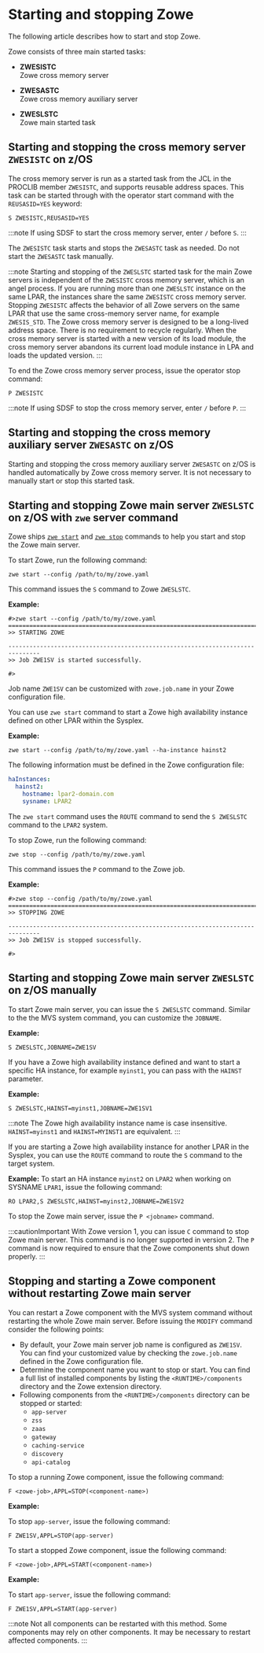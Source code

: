 # Starting and stopping Zowe

The following article describes how to start and stop Zowe.

Zowe consists of three main started tasks:

- **ZWESISTC**  
Zowe cross memory server

- **ZWESASTC**  
Zowe cross memory auxiliary server

- **ZWESLSTC**  
Zowe main started task


## Starting and stopping the cross memory server `ZWESISTC` on z/OS

The cross memory server is run as a started task from the JCL in the PROCLIB member `ZWESISTC`, and supports reusable address spaces. This task can be started through with the operator start command with the `REUSASID=YES` keyword:

```
S ZWESISTC,REUSASID=YES
```
:::note
If using SDSF to start the cross memory server, enter `/` before `S`.
:::

The `ZWESISTC` task starts and stops the `ZWESASTC` task as needed. Do not start the `ZWESASTC` task manually.

:::note
Starting and stopping of the `ZWESLSTC` started task for the main Zowe servers is independent of the `ZWESISTC` cross memory server, which is an angel process. If you are running more than one `ZWESLSTC` instance on the same LPAR, the instances share the same `ZWESISTC` cross memory server. Stopping `ZWESISTC` affects the behavior of all Zowe servers on the same LPAR that use the same cross-memory server name, for example `ZWESIS_STD`. The Zowe cross memory server is designed to be a long-lived address space. There is no requirement to recycle regularly. When the cross memory server is started with a new version of its load module, the cross memory server abandons its current load module instance in LPA and loads the updated version.
:::

To end the Zowe cross memory server process, issue the operator stop command:

```
P ZWESISTC
```

:::note
If using SDSF to stop the cross memory server, enter `/` before `P`.
:::


## Starting and stopping the cross memory auxiliary server `ZWESASTC` on z/OS

Starting and stopping the cross memory auxiliary server `ZWESASTC` on z/OS is handled automatically by Zowe cross memory server. It is not necessary to manually start or stop this started task.

## Starting and stopping Zowe main server `ZWESLSTC` on z/OS with `zwe` server command

Zowe ships [`zwe start`](../appendix/zwe_server_command_reference/zwe/zwe-start.md) and [`zwe stop`](../appendix/zwe_server_command_reference/zwe/zwe-stop.md) commands to help you start and stop the Zowe main server.

To start Zowe, run the following command:

```
zwe start --config /path/to/my/zowe.yaml
```

 This command issues the `S` command to Zowe `ZWESLSTC`.

**Example:**

```
#>zwe start --config /path/to/my/zowe.yaml
===============================================================================
>> STARTING ZOWE

-------------------------------------------------------------------------------
>> Job ZWE1SV is started successfully.

#>
```

Job name `ZWE1SV` can be customized with `zowe.job.name` in your Zowe configuration file.

You can use `zwe start` command to start a Zowe high availability instance defined on other LPAR within the Sysplex.

**Example:**

```
zwe start --config /path/to/my/zowe.yaml --ha-instance hainst2
```
 
 The following information must be defined in the Zowe configuration file:

```yaml
haInstances:
  hainst2:
    hostname: lpar2-domain.com
    sysname: LPAR2
```

The `zwe start` command uses the `ROUTE` command to send the `S ZWESLSTC` command to the `LPAR2` system.

To stop Zowe, run the following command:

```
zwe stop --config /path/to/my/zowe.yaml
```
 
 This command issues the `P` command to the Zowe job.

**Example:**

```
#>zwe stop --config /path/to/my/zowe.yaml
===============================================================================
>> STOPPING ZOWE

-------------------------------------------------------------------------------
>> Job ZWE1SV is stopped successfully.

#>
```

## Starting and stopping Zowe main server `ZWESLSTC` on z/OS manually

To start Zowe main server, you can issue the `S ZWESLSTC` command. Similar to the the MVS system command, you can customize the `JOBNAME`.

**Example:**

```
S ZWESLSTC,JOBNAME=ZWE1SV
```

If you have a Zowe high availability instance defined and want to start a specific HA instance, for example `myinst1`, you can pass with the `HAINST` parameter.

**Example:**

```
S ZWESLSTC,HAINST=myinst1,JOBNAME=ZWE1SV1
```

:::note
The Zowe high availability instance name is case insensitive. 
`HAINST=myinst1` and `HAINST=MYINST1` are equivalent.
:::

If you are starting a Zowe high availability instance for another LPAR in the Sysplex, you can use the `ROUTE` command to route the `S` command to the target system. 

**Example:**
 To start an HA instance `myinst2` on `LPAR2` when working on SYSNAME `LPAR1`, issue the following command:
 
```
RO LPAR2,S ZWESLSTC,HAINST=myinst2,JOBNAME=ZWE1SV2
```

To stop the Zowe main server, issue the `P <jobname>` command.

:::cautionImportant
With Zowe version 1, you can issue `C` command to stop Zowe main server. This command is no longer supported in version 2. The `P` command is now required to ensure that the Zowe components shut down properly.
:::

## Stopping and starting a Zowe component without restarting Zowe main server

You can restart a Zowe component with the MVS system command  without restarting the whole Zowe main server. Before issuing the `MODIFY` command consider the following points:

- By default, your Zowe main server job name is configured as `ZWE1SV`. You can find your customized value by checking the `zowe.job.name` defined in the Zowe configuration file.
- Determine the component name you want to stop or start. You can find a full list of installed components by listing the `<RUNTIME>/components` directory and the Zowe extension directory.
- Following components from the `<RUNTIME>/components` directory can be stopped or started:
  - `app-server`
  - `zss`
  - `zaas`
  - `gateway`
  - `caching-service`
  - `discovery`
  - `api-catalog`

To stop a running Zowe component, issue the following command:

```
F <zowe-job>,APPL=STOP(<component-name>)
```

**Example:**

To stop `app-server`, issue the following command:

```
F ZWE1SV,APPL=STOP(app-server)
```

To start a stopped Zowe component, issue the following command:

```
F <zowe-job>,APPL=START(<component-name>)
```

**Example:**

To start `app-server`, issue the following command:

```
F ZWE1SV,APPL=START(app-server)
```

:::note
Not all components can be restarted with this method. Some components may rely on other components. It may be necessary to restart affected components.
:::
